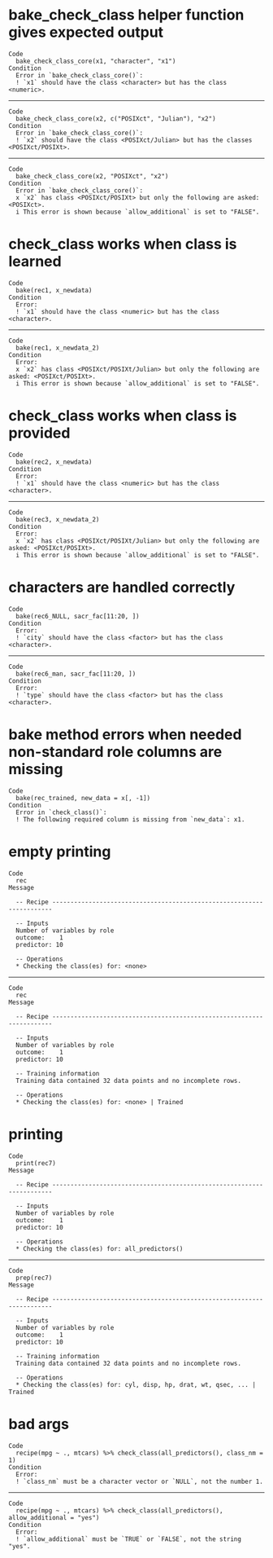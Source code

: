 # bake_check_class helper function gives expected output

    Code
      bake_check_class_core(x1, "character", "x1")
    Condition
      Error in `bake_check_class_core()`:
      ! `x1` should have the class <character> but has the class <numeric>.

---

    Code
      bake_check_class_core(x2, c("POSIXct", "Julian"), "x2")
    Condition
      Error in `bake_check_class_core()`:
      ! `x2` should have the class <POSIXct/Julian> but has the classes <POSIXct/POSIXt>.

---

    Code
      bake_check_class_core(x2, "POSIXct", "x2")
    Condition
      Error in `bake_check_class_core()`:
      x `x2` has class <POSIXct/POSIXt> but only the following are asked: <POSIXct>.
      i This error is shown because `allow_additional` is set to "FALSE".

# check_class works when class is learned

    Code
      bake(rec1, x_newdata)
    Condition
      Error:
      ! `x1` should have the class <numeric> but has the class <character>.

---

    Code
      bake(rec1, x_newdata_2)
    Condition
      Error:
      x `x2` has class <POSIXct/POSIXt/Julian> but only the following are asked: <POSIXct/POSIXt>.
      i This error is shown because `allow_additional` is set to "FALSE".

# check_class works when class is provided

    Code
      bake(rec2, x_newdata)
    Condition
      Error:
      ! `x1` should have the class <numeric> but has the class <character>.

---

    Code
      bake(rec3, x_newdata_2)
    Condition
      Error:
      x `x2` has class <POSIXct/POSIXt/Julian> but only the following are asked: <POSIXct/POSIXt>.
      i This error is shown because `allow_additional` is set to "FALSE".

# characters are handled correctly

    Code
      bake(rec6_NULL, sacr_fac[11:20, ])
    Condition
      Error:
      ! `city` should have the class <factor> but has the class <character>.

---

    Code
      bake(rec6_man, sacr_fac[11:20, ])
    Condition
      Error:
      ! `type` should have the class <factor> but has the class <character>.

# bake method errors when needed non-standard role columns are missing

    Code
      bake(rec_trained, new_data = x[, -1])
    Condition
      Error in `check_class()`:
      ! The following required column is missing from `new_data`: x1.

# empty printing

    Code
      rec
    Message
      
      -- Recipe ----------------------------------------------------------------------
      
      -- Inputs 
      Number of variables by role
      outcome:    1
      predictor: 10
      
      -- Operations 
      * Checking the class(es) for: <none>

---

    Code
      rec
    Message
      
      -- Recipe ----------------------------------------------------------------------
      
      -- Inputs 
      Number of variables by role
      outcome:    1
      predictor: 10
      
      -- Training information 
      Training data contained 32 data points and no incomplete rows.
      
      -- Operations 
      * Checking the class(es) for: <none> | Trained

# printing

    Code
      print(rec7)
    Message
      
      -- Recipe ----------------------------------------------------------------------
      
      -- Inputs 
      Number of variables by role
      outcome:    1
      predictor: 10
      
      -- Operations 
      * Checking the class(es) for: all_predictors()

---

    Code
      prep(rec7)
    Message
      
      -- Recipe ----------------------------------------------------------------------
      
      -- Inputs 
      Number of variables by role
      outcome:    1
      predictor: 10
      
      -- Training information 
      Training data contained 32 data points and no incomplete rows.
      
      -- Operations 
      * Checking the class(es) for: cyl, disp, hp, drat, wt, qsec, ... | Trained

# bad args

    Code
      recipe(mpg ~ ., mtcars) %>% check_class(all_predictors(), class_nm = 1)
    Condition
      Error:
      ! `class_nm` must be a character vector or `NULL`, not the number 1.

---

    Code
      recipe(mpg ~ ., mtcars) %>% check_class(all_predictors(), allow_additional = "yes")
    Condition
      Error:
      ! `allow_additional` must be `TRUE` or `FALSE`, not the string "yes".


